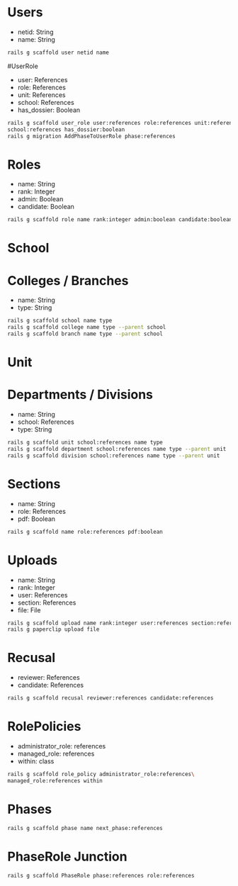 # Users
- netid: String
- name: String

``` bash
rails g scaffold user netid name
```
#UserRole
- user: References
- role: References
- unit: References
- school: References
- has\_dossier: Boolean

``` bash
rails g scaffold user_role user:references role:references unit:references \
school:references has_dossier:boolean
rails g migration AddPhaseToUserRole phase:references
```
# Roles
- name: String
- rank: Integer
- admin: Boolean
- candidate: Boolean

``` bash
rails g scaffold role name rank:integer admin:boolean candidate:boolean
```
# School
# Colleges / Branches
- name: String
- type: String
``` bash
rails g scaffold school name type
rails g scaffold college name type --parent school
rails g scaffold branch name type --parent school
```

# Unit
# Departments / Divisions
- name: String
- school: References
- type: String
``` bash
rails g scaffold unit school:references name type
rails g scaffold department school:references name type --parent unit
rails g scaffold division school:references name type --parent unit
```

# Sections
- name: String
- role: References
- pdf: Boolean
``` bash
rails g scaffold name role:references pdf:boolean
```

# Uploads
- name: String
- rank: Integer
- user: References
- section: References
- file: File
``` bash
rails g scaffold upload name rank:integer user:references section:references
rails g paperclip upload file
```

# Recusal
- reviewer: References
- candidate: References
``` bash
rails g scaffold recusal reviewer:references candidate:references
```

# RolePolicies
- administrator\_role: references
- managed\_role: references
- within: class
``` bash
rails g scaffold role_policy administrator_role:references\
managed_role:references within
```

# Phases
``` bash
rails g scaffold phase name next_phase:references
```

# PhaseRole Junction
``` bash
rails g scaffold PhaseRole phase:references role:references
```
